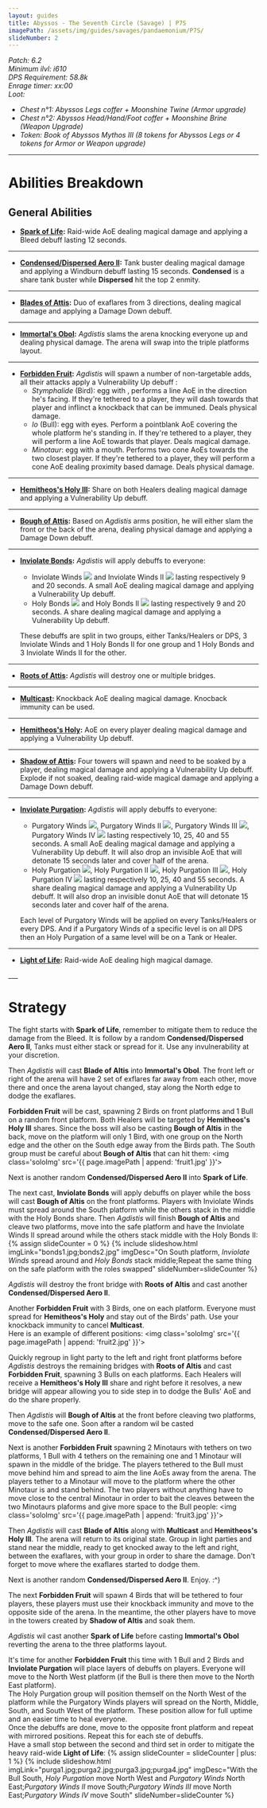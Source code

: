 ```yaml
---
layout: guides
title: Abyssos - The Seventh Circle (Savage) | P7S
imagePath: /assets/img/guides/savages/pandaemonium/P7S/
slideNumber: 2
---
```


*Patch: 6.2  
Minimum ilvl: i610  
DPS Requirement: 58.8k  
Enrage timer: xx:00  
Loot:*

+ *Chest n°1: Abyssos Legs coffer + Moonshine Twine (Armor upgrade)*
+ *Chest n°2: Abyssos Head/Hand/Foot coffer + Moonshine Brine (Weapon Upgrade)*
+ *Token: Book of Abyssos Mythos III (8 tokens for Abyssos Legs or 4 tokens for Armor or Weapon upgrade)*

___

<h1><a id='AbilitiesBreakdown'>Abilities Breakdown</a></h1>

<div class='guideSection' markdown='1'>
<h2><a id='ABGeneralAbilities'>General Abilities</a></h2>

+ **<u>Spark of Life</u>:**
Raid-wide AoE dealing <span class='magic'>magical damage</span> and applying a <span class='debuff'>Bleed</span> debuff lasting 12 seconds.

___

+ **<u>Condensed/Dispersed Aero II</u>:**
Tank buster dealing <span class='magic'>magical damage</span> and applying a <span class='debuff'>Windburn</span> debuff lasting 15 seconds.
**Condensed** is a share tank buster while **Dispersed** hit the top 2 enmity.

___

+ **<u>Blades of Attis</u>:**
Duo of exaflares from 3 directions, dealing <span class='magic'>magical damage</span> and applying a <span class='debuff'>Damage Down</span> debuff.

___

+ **<u>Immortal's Obol</u>:**
*Agdistis* slams the arena knocking everyone up and dealing <span class='phys'>physical damage</span>. The arena will swap into the triple platforms layout.

___

+ **<u>Forbidden Fruit</u>:**
*Agdistis* will spawn a number of non-targetable adds, all their attacks apply a <span class='debuff'>Vulnerability Up</span> debuff :
  + *Stymphalide* (Bird): egg with , performs a line AoE in the direction he's facing. If they're tethered to a player, they will dash towards that player and inflinct a knockback that can be immuned. Deals <span class='phys'>physical damage</span>.
  + *Io* (Bull): egg with eyes. Perform a pointblank AoE covering the whole platform he's standing in. If they're tethered to a player, they will perform a line AoE towards that player. Deals <span class='magic'>magical damage</span>.
  + *Minotaur*: egg with a mouth. Performs two cone AoEs towards the two closest player. If they're tethered to a player, they will perform a cone AoE dealing proximity based damage. Deals <span class='phys'>physical damage</span>.

___

+ **<u>Hemitheos's Holy III</u>:**
Share on both Healers dealing <span class='magic'>magical damage</span> and applying a <span class='debuff'>Vulnerability Up</span> debuff.

___

+ **<u>Bough of Attis</u>:**
Based on *Agdistis* arms position, he will either slam the front or the back of the arena, dealing <span class='phys'>physical damage</span> and applying a <span class='debuff'>Damage Down</span> debuff.

___

+ **<u>Inviolate Bonds</u>:**
*Agdistis* will apply debuffs to everyone:
  + <span class='speDebuff'>Inviolate Winds</span> <img class='iconImg' src='{{ site.data.iconList.P7S.InviolateWinds }}'> and <span class='speDebuff'>Inviolate Winds II</span> <img class='iconImg' src='{{ site.data.iconList.P7S.InviolateWindsII }}'> lasting respectively 9 and 20 seconds. A small AoE dealing <span class='magic'>magical damage</span> and applying a <span class='debuff'>Vulnerability Up</span> debuff.
  + <span class='speDebuff'>Holy Bonds</span> <img class='iconImg' src='{{ site.data.iconList.P7S.HolyBonds }}'> and <span class='speDebuff'>Holy Bonds II</span> <img class='iconImg' src='{{ site.data.iconList.P7S.HolyBondsII }}'> lasting respectively 9 and 20 seconds. A share dealing <span class='magic'>magical damage</span> and applying a <span class='debuff'>Vulnerability Up</span> debuff.

  These debuffs are split in two groups, either Tanks/Healers or DPS, 3 <span class='speDebuff'>Inviolate Winds</span> and 1 <span class='speDebuff'>Holy Bonds II</span> for one group and 1 <span class='speDebuff'>Holy Bonds</span> and 3 <span class='speDebuff'>Inviolate Winds II</span> for the other.

___

+ **<u>Roots of Attis</u>:**
*Agdistis* will destroy one or multiple bridges.

___

+ **<u>Multicast</u>:**
Knockback AoE dealing <span class='magic'>magical damage</span>. Knocback immunity can be used.

___

+ **<u>Hemitheos's Holy</u>:**
AoE on every player dealing <span class='magic'>magical damage</span> and applying a <span class='debuff'>Vulnerability Up</span> debuff.

___

+ **<u>Shadow of Attis</u>:**
Four towers will spawn and need to be soaked by a player, dealing <span class='magic'>magical damage</span> and applying a <span class='debuff'>Vulnerability Up</span> debuff.  
Explode if not soaked, dealing raid-wide <span class='magic'>magical damage</span> and applying a <span class='debuff'>Damage Down</span> debuff.

___

+ **<u>Inviolate Purgation</u>:**
*Agdistis* will apply debuffs to everyone:
  + <span class='speDebuff'>Purgatory Winds</span> <img class='iconImg' src='{{ site.data.iconList.P7S.PurgatoryWinds }}'>, <span class='speDebuff'>Purgatory Winds II</span> <img class='iconImg' src='{{ site.data.iconList.P7S.PurgatoryWindsII }}'>, <span class='speDebuff'>Purgatory Winds III</span> <img class='iconImg' src='{{ site.data.iconList.P7S.PurgatoryWindsIII }}'>, <span class='speDebuff'>Purgatory Winds IV</span> <img class='iconImg' src='{{ site.data.iconList.P7S.PurgatoryWindsIV }}'> lasting respectively 10, 25, 40 and 55 seconds. A small AoE dealing <span class='magic'>magical damage</span> and applying a <span class='debuff'>Vulnerability Up</span> debuff. It will also drop an invisible AoE that will detonate 15 seconds later and cover half of the arena.
  + <span class='speDebuff'>Holy Purgation</span> <img class='iconImg' src='{{ site.data.iconList.P7S.HolyPurgation }}'>, <span class='speDebuff'>Holy Purgation II</span> <img class='iconImg' src='{{ site.data.iconList.P7S.HolyPurgationII }}'>, <span class='speDebuff'>Holy Purgation III</span> <img class='iconImg' src='{{ site.data.iconList.P7S.HolyPurgationIII }}'>, <span class='speDebuff'>Holy Purgation IV</span> <img class='iconImg' src='{{ site.data.iconList.P7S.HolyPurgationIV }}'> lasting respectively 10, 25, 40 and 55 seconds. A share dealing <span class='magic'>magical damage</span> and applying a <span class='debuff'>Vulnerability Up</span> debuff. It will also drop an invisible donut AoE that will detonate 15 seconds later and cover half of the arena.

  Each level of <span class='speDebuff'>Purgatory Winds</span> will be applied on every Tanks/Healers or every DPS. And if a <span class='speDebuff'>Purgatory Winds</span> of a specific level is on all DPS then an <span class='speDebuff'>Holy Purgation</span> of a same level will be on a Tank or Healer.

___

+ **<u>Light of Life</u>:**
Raid-wide AoE dealing high <span class='magic'>magical damage</span>.

</div>
___
<h1><a id='Strategy'>Strategy</a></h1>

<div class='guideSection' markdown='1'>
<a id='SPhase1'></a>

The fight starts with **Spark of Life**, remember to mitigate them to reduce the damage from the <span class='debuff'>Bleed</span>. It is follow by a random **Condensed/Dispersed Aero II**, Tanks must either stack or spread for it. Use any invulnerability at your discretion.

Then *Agdistis* will cast **Blade of Altis** into **Immortal's Obol**. The front left or right of the arena will have 2 set of exflares far away from each other, move there and once the arena layout changed, stay along the North edge to dodge the exaflares.

**Forbidden Fruit** will be cast, spawning 2 Birds on front platforms and 1 Bull on a random front platform. Both Healers will be targeted by  **Hemitheos's Holy III** shares. Since the boss will also be casting **Bough of Altis** in the back, move on the platform will only 1 Bird, with one group on the North edge and the other on the South edge away from the Birds path. The South group must be careful about **Bough of Altis** that can hit them:
<img class='soloImg' src='{{ page.imagePath | append: 'fruit1.jpg' }}'>

Next is another random **Condensed/Dispersed Aero II** into **Spark of Life**.

The next cast, **Inviolate Bonds** will apply debuffs on player while the boss will cast **Bough of Altis** on the front platforms. Players with <span class='speDebuff'>Inviolate Winds</span> must spread around the South platform while the others stack in the middle with the <span class='speDebuff'>Holy Bonds</span> share. Then *Agdistis* will finish **Bough of Altis** and cleave two platforms, move into the safe platform and have the <span class='speDebuff'>Inviolate Winds II</span> spread around while the others stack middle with the <span class='speDebuff'>Holy Bonds II</span>:
{% assign slideCounter = 0 %}
{% include slideshow.html imgLink="bonds1.jpg;bonds2.jpg" imgDesc="On South platform, <em>Inviolate Winds</em> spread around and <em>Holy Bonds</em> stack middle;Repeat the same thing on the safe platform with the roles swapped" slideNumber=slideCounter %}

*Agdistis* will destroy the front bridge with **Roots of Altis** and cast another **Condensed/Dispersed Aero II**.

Another **Forbidden Fruit** with 3 Birds, one on each platform. Everyone must spread for **Hemitheos's Holy** and stay out of the Birds' path. Use your knockback immunity to cancel **Multicast**.  
Here is an example of different positions:
<img class='soloImg' src='{{ page.imagePath | append: 'fruit2.jpg' }}'>

Quickly regroup in light party to the left and right front platforms before *Agdistis* destroys the remaining bridges with **Roots of Altis** and cast **Forbidden Fruit**, spawning 3 Bulls on each platforms. Each Healers will receive a **Hemitheos's Holy III** share and right before it resolves, a new bridge will appear allowing you to side step in to dodge the Bulls' AoE and do the share properly.

Then *Agdistis* will **Bough of Altis** at the front before cleaving two platforms, move to the safe one. Soon after a random wil be casted **Condensed/Dispersed Aero II**.

Next is another **Forbidden Fruit** spawning 2 Minotaurs with tethers on two platforms, 1 Bull with 4 tethers on the remaining one and 1 Minotaur will spawn in the middle of the bridge. The players tethered to the Bull must move behind him and spread to aim the line AoEs away from the arena. The players tether to a Minotaur will move to the platform where the other Minotaur is and stand behind. The two players without anything have to move close to the central Minotaur in order to bait the cleaves between the two Minotaurs plaforms and give more space to the Bull people:
<img class='soloImg' src='{{ page.imagePath | append: 'fruit3.jpg' }}'>

Then *Agdistis* will cast **Blade of Altis** along with **Multicast** and **Hemitheos's Holy III**. The arena will return to its original state. Group in light parties and stand near the middle, ready to get knocked away to the left and right, between the exaflares, with your group in order to share the damage. Don't forget to move where the exaflares started to dodge them.

Next is another random **Condensed/Dispersed Aero II**. Enjoy. :^)

The next **Forbidden Fruit** will spawn 4 Birds that will be tethered to four players, these players must use their knockback immunity and move to the opposite side of the arena. In the meantime, the other players have to move in the towers created by **Shadow of Altis** and soak them.

*Agdistis* wil cast another **Spark of Life** before casting **Immortal's Obol** reverting the arena to the three platforms layout.

</div>

<div class='guideSection' markdown='1'>
<a id='SPhase2'></a>

It's time for another **Forbidden Fruit** this time with 1 Bull and 2 Birds and **Inviolate Purgation** will place layers of debuffs on players. Everyone will move to the North West platform (if the Bull is there then move to the North East platform).  
The <span class='speDebuff'>Holy Purgation</span> group will position themself on the North West of the platform while the <span class='speDebuff'>Purgatory Winds</span> players will spread on the North, Middle, South, and South West of the platform. These position allow for full uptime and an easier time to heal everyone.  
Once the debuffs are done, move to the opposite front platform and repeat with mirrored positions. Repeat this for each ste of debuffs.  
Have a small stop between the second and third set in order to mitigate the heavy raid-wide **Light of Life**:
{% assign slideCounter = slideCounter | plus: 1 %}
{% include slideshow.html imgLink="purga1.jpg;purga2.jpg;purga3.jpg;purga4.jpg" imgDesc="With the Bull South, <em>Holy Purgation</em> move North West and <em>Purgatory Winds</em> North East;<em>Purgatory Winds II</em> move South;<em>Purgatory Winds III</em> move North East;<em>Purgatory Winds IV</em> move South" slideNumber=slideCounter %}

</div>
